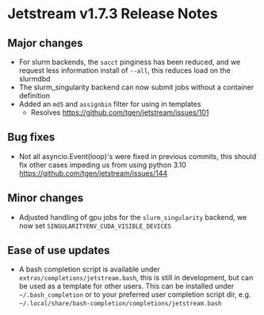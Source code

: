 # Jetstream v1.7.3 Release Notes

## Major changes
- For slurm backends, the `sacct` pinginess has been reduced, and we request less information install of `--all`, this reduces load on the slurmdbd
- The slurm_singularity backend can now submit jobs without a container definition
- Added an `md5` and `assignbin` filter for using in templates
  - Resolves https://github.com/tgen/jetstream/issues/101

## Bug fixes
- Not all asyncio.Event(loop)'s were fixed in previous commits, this should fix other cases impeding us from using python 3.10 https://github.com/tgen/jetstream/issues/144

## Minor changes
- Adjusted handling of gpu jobs for the `slurm_singularity` backend, we now set `SINGULARITYENV_CUDA_VISIBLE_DEVICES`

## Ease of use updates
- A bash completion script is available under `extras/completions/jetstream.bash`, this is still in development, but can be used as a template for other users. This can be installed under `~/.bash_completion` or to your preferred user completion script dir, e.g. `~/.local/share/bash-completion/completions/jetstream.bash`
